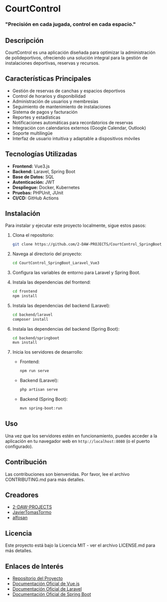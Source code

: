 # CourtControl

### "Precisión en cada jugada, control en cada espacio."

## Descripción
CourtControl es una aplicación diseñada para optimizar la administración de polideportivos, ofreciendo una solución integral para la gestión de instalaciones deportivas, reservas y recursos.

## Características Principales
- Gestión de reservas de canchas y espacios deportivos
- Control de horarios y disponibilidad
- Administración de usuarios y membresías
- Seguimiento de mantenimiento de instalaciones
- Sistema de pagos y facturación
- Reportes y estadísticas
- Notificaciones automáticas para recordatorios de reservas
- Integración con calendarios externos (Google Calendar, Outlook)
- Soporte multilingüe
- Interfaz de usuario intuitiva y adaptable a dispositivos móviles

## Tecnologías Utilizadas
- **Frontend:** Vue3.js
- **Backend:** Laravel, Spring Boot
- **Base de Datos:** SQL
- **Autenticación:** JWT
- **Despliegue:** Docker, Kubernetes
- **Pruebas:** PHPUnit, JUnit
- **CI/CD:** GitHub Actions

## Instalación
Para instalar y ejecutar este proyecto localmente, sigue estos pasos:

1. Clona el repositorio:
    ```bash
    git clone https://github.com/2-DAW-PROJECTS/CourtControl_SpringBoot_Laravel_Vue3.git
    ```

2. Navega al directorio del proyecto:
    ```bash
    cd CourtControl_SpringBoot_Laravel_Vue3
    ```

3. Configura las variables de entorno para Laravel y Spring Boot.

4. Instala las dependencias del frontend:
    ```bash
    cd frontend
    npm install
    ```

5. Instala las dependencias del backend (Laravel):
    ```bash
    cd backend/laravel
    composer install
    ```

6. Instala las dependencias del backend (Spring Boot):
    ```bash
    cd backend/springboot
    mvn install
    ```

7. Inicia los servidores de desarrollo:
    - Frontend:
      ```bash
      npm run serve
      ```
    - Backend (Laravel):
      ```bash
      php artisan serve
      ```
    - Backend (Spring Boot):
      ```bash
      mvn spring-boot:run
      ```

## Uso
Una vez que los servidores estén en funcionamiento, puedes acceder a la aplicación en tu navegador web en `http://localhost:8080` (o el puerto configurado).

## Contribución
Las contribuciones son bienvenidas. Por favor, lee el archivo CONTRIBUTING.md para más detalles.

## Creadores
- [2-DAW-PROJECTS](https://github.com/2-DAW-PROJECTS/CourtControl_SpringBoot_Laravel_Vue3)
- [JavierTomasTormo](https://github.com/JavierTomasTormo)
- [alfosan](https://github.com/alfosan)

## Licencia
Este proyecto está bajo la Licencia MIT - ver el archivo LICENSE.md para más detalles.

## Enlaces de Interés
- [Repositorio del Proyecto](https://github.com/2-DAW-PROJECTS/CourtControl_SpringBoot_Laravel_Vue3)
- [Documentación Oficial de Vue.js](https://vuejs.org/)
- [Documentación Oficial de Laravel](https://laravel.com/docs)
- [Documentación Oficial de Spring Boot](https://spring.io/projects/spring-boot)

